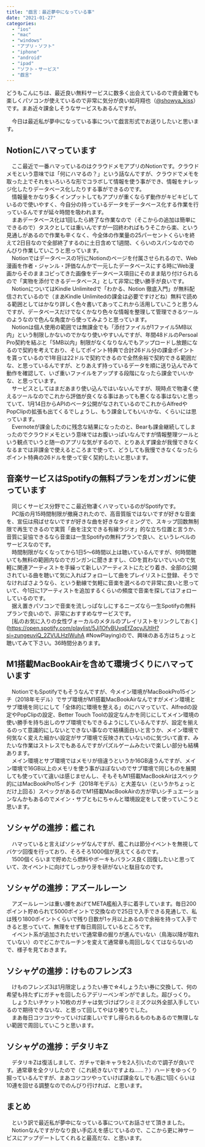 ```yaml
---
title: "戯言：最近夢中になっている事"
date: "2021-01-27"
categories: 
  - "ios"
  - "mac"
  - "windows"
  - "アプリ・ソフト"
  - "iphone"
  - "android"
  - "ipad"
  - "ソフト・サービス"
  - "戯言"
---
```


どうもこんにちは、最近良い無料サービスに数多く出会えているので資金難でも楽しくパソコンが使えているので非常に気分が良い如月翔也（[@showya\_kiss](http://twitter.com/showya_kiss)）です。まあ近々課金しそうなサービスもあるんですが。  
  
　今日は最近私が夢中になっている事について戯言形式でお送りしたいと思います。  

## Notionにハマっています

　ここ最近で一番ハマっているのはクラウドメモアプリのNotionです。クラウドメモという意味では「何にハマるの？」という話なんですが、クラウドでメモを取った上でそれをいろいろな形でコラボして情報を使う事ができ、情報をナレッジ化したりデータベース化したりする事ができるのです。  
　情報量をかなり多くインプットしてもアプリが重くならず動作がキビキビしているので使いやすく、今自分の持っているデータをデータベース化する作業を行っているんですが延々時間を吸われます。  
　まあデータベース化は1回したら終了な作業なので（そこからの追加は簡単にできるので）タスクとしては重いんですが一回終わればもうそこから楽、という見通しがあるので作業も辛くなく、今全体の作業量の25パーセントくらいを終えて2日目なので全部終了するのに土日含めて1週間、くらいのスパンなのでのんびり作業していこうと思っています。  
　Notionではデータベースの1行にNotionのページを付属させられるので、Web漫画を作者・ジャンル・評価なんかで一元したデータベースにする時にWeb漫画からそのままコピってきた画像をデータベース項目にそのまま貼り付けられるので「実物を添付できるデータベース」として非常に使い勝手が良いです。  
　NotionについてはKindle Unlimitedで「わかる、Notion 徹底入門」が無料配信されているので（まあKindle Unlimitedの課金は必要ですけどね）無料で読める範囲としてはかなり詳しく色々書いてあってこれから活用していこうと思うんですが、データベースだけでなくかなり色々な情報を整理して管理できるツールのようなので色んな角度から使ってみようと思っています。  
　Notionは個人使用の範囲では無課金でも「添付ファイルが1ファイル5MB以内」という制限しかないのでかなり使いやすいんですが、年間48ドルのPersoal Pro契約を結ぶと「5MB以内」制限がなくなりなんでもアップロードし放題になるので契約を考えており、そしてポイント特典で合計26ドル分の課金ポイントを貰っているので1年目は22ドルで契約できるので全然余裕で契約できる範囲だな、と思っているんですが、とりあえず持っているデータを順に送り込んでみて動作を確認して、いざ重いファイルをアップする段階になったら課金でいいかな、と思っています。  
　サービスとしてはまだあまり使い込んではいないんですが、現時点で物凄く使えるツールなのでこれから評価が良くなる事はあっても悪くなる事はないと思っていて、1月14日からAPIのベータ公開がなされているのでこれからAlfredやPopClipの拡張も出てくるでしょうし、もう課金してもいいかな、くらいには思っています。  
　Evernoteが課金したのに残念な結果になったのと、Bearも課金継続してしまったのでクラウドメモという意味ではお腹いっぱいなんですが情報整理ツールという観点でいうと随一のアプリな気がするので、とりあえず課金が我慢できなくなるまでは非課金で使えるところまで使って、どうしても我慢できなくなったらポイント特典の26ドルを使って安く契約したいと思います。  

## 音楽サービスはSpotifyの無料プランをガンガンに使っています

　同じくサービス分野でここ最近物凄くハマっているのがSpotifyです。  
　PC版の月15時間制限が撤廃されたので、高音質版ではないですが好きな音楽を、宣伝は飛ばせないですが好きな曲を好きなタイミングで、スキップ回数無制限で再生できるので実質「曲を注文できる有線ラジオ」的な立ち位置と言うか、音質に妥協できるなら音楽は一生Spotifyの無料プランで良い、というレベルのサービスなのです。  
　時間制限がなくなってから1日5〜6時間以上は聴いているんですが、何時間聴いても無料の範囲内なのでガンガンに聞きますし、CDを買わないでいいので気軽に関連アーティストを手繰って新しいアーティストにたどり着き、全部の公開されている曲を聴いて気に入ればフォローして曲をプレイリストに登録、そうでなければさようなら、という動線で気軽に音楽を選べるので非常に良いと思っていて、今1日に1アーティストを追加するくらいの頻度で音楽を探してはフォローしているのです。  
　据え置きパソコンで音楽を流しっぱなしにするニーズなら一生Spotifyの無料プランで良いので、非常におすすめなサービスです。  
　[私のお気に入りの女性ヴォーカルのメタルのプレイリストをリンクしておく](https://open.spotify.com/playlist/5Jj1OfvBUvqEfZqcyJUtIH?si=zungeuviQ_2ZVULHzlWuhA #NowPlaying)ので、興味のある方はちょっと聴いてみて下さい。36時間分あります。  

## M1搭載MacBookAirを含めて環境づくりにハマっています

　NotionでもSpotifyでもそうなんですが、今メイン環境がMacBookPro15インチ（2018年モデル）でサブ環境がM1搭載MacBookAirなんですがメイン環境とサブ環境を同じにして「全体的に環境を整える」のにハマっていて、Alfredの設定やPopClipの設定、Better Touch Toolの設定なんかを同じにしてメイン環境の使い勝手を持ち出しのサブ環境でもできるようにしているんですが、設定を揃えるのって意識的にしないとできない事なので結構面白いと言うか、メイン環境で何気なく変えた細かい設定がサブ環境で反映されていないのに気づいて直す、みたいな作業はストレスでもあるんですがパズルゲームみたいで楽しい部分も結構あります。  
　メイン環境とサブ環境ではメモリが倍違うというか16GB違うんですが、メイン環境で16GB以上のメモリを使う事がほぼないのでサブ環境で同じものを展開しても使っていて違いは感じませんし、そもそもM1搭載MacBookAirはスペック的にはMacBookPro15インチ（2018年モデル）と大差ない（というかちょっとだけ上回る）スペックがあるのでM1搭載MacBookAirの方が早いシチュエーションなんかもあるのでメイン・サブともにちゃんと環境設定をして使っていこうと思います。  

## ソシャゲの進捗：艦これ

　ハマっていると言えばソシャゲなんですが、艦これは節分イベントを無視してバケツ回復を行っており、そろそろ1000個が見えてくるのです。  
　1500個くらいまで貯めたら燃料やボーキもバランス良く回復したいと思っていて、次イベントに向けてしっかり牙を研がないと駄目なのです。  

## ソシャゲの進捗：アズールレーン

　アズールレーンは重い腰をあげてMETA艦船入手に着手しています。毎日200ポイント貯められて5000ポイントで交換なので25日で入手できる見通しで、私は残り1800ポイントくらいで残り日数が1ヶ月以上あるので余裕を持って入手できると思っていて、無理をせず毎日周回しているところです。  
　イベント系が追加されたせいで通常章の掘りが進んでいない（鳥海以降が取れていない）のでどこかでルーチンを変えて通常章も周回しなくてはならないので、様子を見ておきます。  

## ソシャゲの進捗：けものフレンズ3

　けものフレンズ3は1月限定しょうたい券で☆4しょうたい券に交換して、何の希望も持たずにガチャを回したらアデリーペンギンがでました。超びっくり。  
　しょうたいチケット10枚のガチャは気づけばワシミミズク以外全部入手しているので期待できないな、と思って回してやはり被りでした。  
　まあ毎日コツコツやっていけば楽しいですし得られるものもあるので無理しない範囲で周回していこうと思います。  

## ソシャゲの進捗：デタリキZ

　デタリキZは復活しまして、ガチャで新キャラを2人引いたので調子が良いです。通常章を全クリしたので（これ続きないですよね……？）ハードをゆっくり掘っているんですが、まあコツコツやっていけば課金なしでも週に1回くらいは10連を回せる調整なのでのんびり行ければ、と思います。  

## まとめ

　という訳で最近私が夢中になっている事についてお話させて頂きました。  
　Notionなんですがかなり良い手応えを感じているので、ここから更に神サービスにアップデートしてくれると最高だな、と思います。
